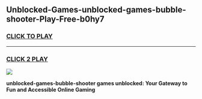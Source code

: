 
## Unblocked-Games-unblocked-games-bubble-shooter-Play-Free-b0hy7
<h3>
<a href="https://premium76.site?title=unblocked-games-bubble-shooter&ref=18A1">CLICK TO PLAY</a></h3>
<hr>

<h3>
<a href="https://premium76.site?title=unblocked-games-bubble-shooter&ref=18A1">CLICK 2 PLAY</a>
  
</h3>

<a href="https://premium76.site?title=unblocked-games-bubble-shooter&ref=18A1"><img src="https://clearcache.store/games.png"></a>


**unblocked-games-bubble-shooter games unblocked: Your Gateway to Fun and Accessible Online Gaming**
